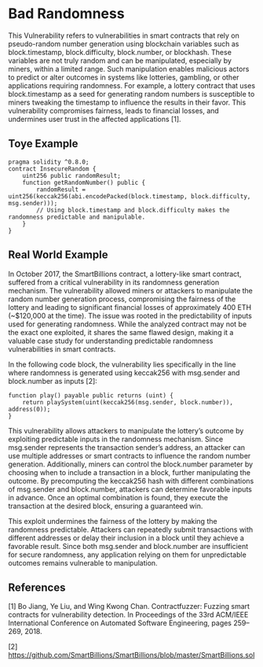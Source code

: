 # Bad Randomness
This Vulnerability refers to vulnerabilities in smart contracts that rely on pseudo-random number generation using blockchain variables such as block.timestamp, block.difficulty, block.number, or blockhash. These variables are not truly random and can be manipulated, especially by miners, within a limited range. Such manipulation enables malicious actors to predict or alter outcomes in systems like lotteries, gambling, or other applications requiring randomness. For example, a lottery contract that uses block.timestamp as a seed for generating random numbers is susceptible to miners tweaking the timestamp to influence the results in their favor. This vulnerability compromises fairness, leads to financial losses, and undermines user trust in the affected applications [1].

## Toye Example 
```Solidity
pragma solidity ^0.8.0;
contract InsecureRandom {
    uint256 public randomResult;
    function getRandomNumber() public {
        randomResult = uint256(keccak256(abi.encodePacked(block.timestamp, block.difficulty, msg.sender)));
        // Using block.timestamp and block.difficulty makes the randomness predictable and manipulable.
    }
}
```

## Real World Example
In October 2017, the SmartBillions contract, a lottery-like smart contract, suffered from a critical vulnerability in its randomness generation mechanism. The vulnerability allowed miners or attackers to manipulate the random number generation process, compromising the fairness of the lottery and leading to significant financial losses of approximately 400 ETH (~$120,000 at the time). The issue was rooted in the predictability of inputs used for generating randomness. While the analyzed contract may not be the exact one exploited, it shares the same flawed design, making it a valuable case study for understanding predictable randomness vulnerabilities in smart contracts.

In the following code block, the vulnerability lies specifically in the line where randomness is generated using keccak256 with msg.sender and block.number as inputs [2]:
```Solidity
function play() payable public returns (uint) {
    return playSystem(uint(keccak256(msg.sender, block.number)), address(0));
}
```
 This vulnerability allows attackers to manipulate the lottery’s outcome by exploiting predictable inputs in the randomness mechanism. Since msg.sender represents the transaction sender’s address, an attacker can use multiple addresses or smart contracts to influence the random number generation. Additionally, miners can control the block.number parameter by choosing when to include a transaction in a block, further manipulating the outcome. By precomputing the keccak256 hash with different combinations of msg.sender and block.number, attackers can determine favorable inputs in advance. Once an optimal combination is found, they execute the transaction at the desired block, ensuring a guaranteed win.

This exploit undermines the fairness of the lottery by making the randomness predictable. Attackers can repeatedly submit transactions with different addresses or delay their inclusion in a block until they achieve a favorable result. Since both msg.sender and block.number are insufficient for secure randomness, any application relying on them for unpredictable outcomes remains vulnerable to manipulation.

## References
[1] Bo Jiang, Ye Liu, and Wing Kwong Chan. Contractfuzzer: Fuzzing smart contracts for vulnerability detection. In Proceedings of the 33rd ACM/IEEE International Conference on Automated Software Engineering, pages 259–269, 2018.

[2] https://github.com/SmartBillions/SmartBillions/blob/master/SmartBillions.sol


